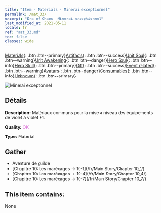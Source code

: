 ```yaml
---
title: "Item - Materials - Minerai exceptionnel"
permalink: /mat_33/
excerpt: "Era of Chaos  Minerai exceptionnel"
last_modified_at: 2021-05-11
locale: fr
ref: "mat_33.md"
toc: false
classes: wide
---
```

 [Materials](/ItemsFR/){: .btn .btn--primary}[Artifacts](/ItemsFR/Artifacts/){: .btn .btn--success}[Unit Soul](/ItemsFR/UnitSoul/){: .btn .btn--warning}[Unit Awakening](/ItemsFR/UnitAwakening/){: .btn .btn--danger}[Hero Soul](/ItemsFR/HeroSoul/){: .btn .btn--info}[Hero Skill](/ItemsFR/HeroSkill/){: .btn .btn--primary}[Gift](/ItemsFR/Gift/){: .btn .btn--success}[Event related](/ItemsFR/Events/){: .btn .btn--warning}[Avatars](/ItemsFR/Avatars/){: .btn .btn--danger}[Consumables](/ItemsFR/Consumables/){: .btn .btn--info}[Unknown](/ItemsFR/Unknown/){: .btn .btn--primary}

 ![Minerai exceptionnel](/images/t/i_cailiao_kuangshi2.png)

## Détails
 **Description:** Matériaux communs pour la mise à niveau des équipements de violet à violet +1.

 **Quality:** <span style="color: #DA70D6">OK</span>

 **Type:** Material

## Gather

*    Aventure de guilde 
*    [Chapitre 10: Les marécages -> 10-1](/fr/Main Story/Chapter 10_1/) 
*    [Chapitre 10: Les marécages -> 10-4](/fr/Main Story/Chapter 10_4/) 
*    [Chapitre 10: Les marécages -> 10-7](/fr/Main Story/Chapter 10_7/) 

## This item contains:

  None

